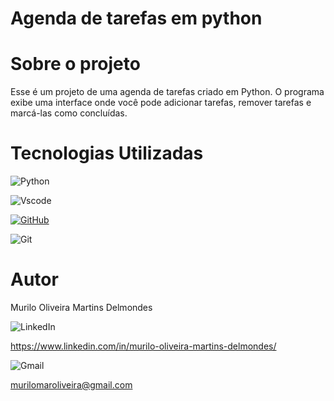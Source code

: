 # Agenda de tarefas em python

# Sobre o projeto

Esse é um projeto de uma agenda de tarefas criado em Python. O programa exibe uma interface onde você pode adicionar tarefas, remover tarefas e marcá-las como concluídas.

# Tecnologias Utilizadas

![Python](https://img.shields.io/badge/python-3670A0?style=for-the-badge&logo=python&logoColor=ffdd54)

![Vscode](https://img.shields.io/badge/Vscode-007ACC?style=for-the-badge&logo=visual-studio-code&logoColor=white)

[![GitHub](https://img.shields.io/badge/GitHub-100000?style=for-the-badge&logo=github&logoColor=white)](<https://github.com/[murilooliveira18](https://github.com/murilooliveira18)>)

![Git](https://img.shields.io/badge/GIT-E44C30?style=for-the-badge&logo=git&logoColor=white)

# Autor

Murilo Oliveira Martins Delmondes

![LinkedIn](https://img.shields.io/badge/linkedin-%230077B5.svg?style=for-the-badge&logo=linkedin&logoColor=white)

https://www.linkedin.com/in/murilo-oliveira-martins-delmondes/

![Gmail](https://img.shields.io/badge/Gmail-D14836?style=for-the-badge&logo=gmail&logoColor=white)

murilomaroliveira@gmail.com
